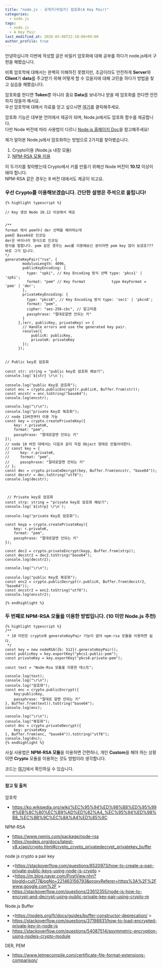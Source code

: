 ```yaml
---
title: "node.js - 공개키(비밀키) 암호화(A Key Pair)"
categories: 
  - node.js
tags:
  - node.js
  - A Key Pair
last_modified_at: 2020-03-08T22:10:00+09:00
author_profile: true
---
```

안녕하십니까 이번에 작성할 글은 비밀키 암호화에 대해 공부를 하다가 node.js에서 구현을 해봤습니다.

비록 암호학에 대해서는 완벽히 이해하진 못했지만, 조금이라도 안전하게 **Server**와 **Client**가 **data**를 주고받기 위해 어떻게 할 수 있을지에 대해 고민을 하다가 방법을 찾고 실습을 해봤습니다.

암호화를 한다면 **Token**뿐 아니라 중요 **Data**를 보내거나 받을 때 암호화를 한다면 안전하지 않을까 해서요.<br />
우선 암호학에 대해서 자료를 얻고 싶으시면 [여기](https://ko.wikipedia.org/wiki/%EC%95%94%ED%98%B8%ED%95%99#%EB%8C%80%EC%B9%AD%ED%82%A4_%EC%95%94%ED%98%B8_%EC%8B%9C%EC%8A%A4%ED%85%9C)를 클릭해주세요.

암호화 기능은 대부분 언어에서 제공이 되며, Node.js에서도 암호화 함수를 제공합니다.<br />
다만 Node 버전에 따라 사용법이 다르니 [Node.js 홈페이지 Doc](https://nodejs.org/ko/)을 참고해주세요!



제가 알아본 Node.js에서 암호화하는 방법으로 2가지를 찾아봤습니다.

1. Crypto이용 (Node.js 내장 모듈)
2. [NPM-RSA 모듈 이용](https://www.npmjs.com/package/node-rsa)

이 두가지를 찾아봤는데 Crypto에서 키를 만들기 위해선 Node 버전이 **10.12** 이상이 돼야 합니다. <br />
NPM-RSA 같은 경우는 8 버전 대에서도 제공이 되고요.

### 우선 Crypto를 이용해보겠습니다. 간단한 설명은 주석으로 올립니다!

    {% highlight typescript %}
    
    // Key 생성 Node 10.12 이상에서 제공
    
    
    /**
    format 에서 pem이나 der 선택을 해야하는데
    pem은 Base64로 인코딩 
    der은 바이너리 형식으로 인코딩
	방식을 말합니다. pem 같은 경우는 aws를 이용해보신 분이라면 pem key 많이 보셨죠??? 바로 그거 입니다.
    */
    generateKeyPair("rsa", {
            modulusLength: 4096,
            publicKeyEncoding: {
              type: "spki", // Key Encoding 방식 선택 type: 'pkcs1' | 'spki';
              format: "pem" // Key Format            type KeyFormat = 'pem' | 'der';
            },
            privateKeyEncoding: {
              type: "pkcs8", // Key Encoding 방식 type: 'sec1' | 'pkcs8';
              format: "pem",
              cipher: "aes-256-cbc", // 알고리즘
              passphrase: "절대로알면 안되는 키"
            }
          },(err, publicKey, privateKey) => {
            // Handle errors and use the generated key pair.
            resolve({
                publicK: publicKey,
                privateK: privateKey
            });    
          });
          

    // Public key로 암호화

    const str: string = "public key로 암호화 해보기";
    console.log(`${str} \r\n`);
    
    console.log("public Key로 암호화");
    const enc = crypto.publicEncrypt(r.publicK, Buffer.from(str));
    const encstr = enc.toString("base64");
    console.log(encstr);

    console.log("\r\n");
    console.log("private Key로 복호화");
    // node 11버전부터 이용 가능
    const key = crypto.createPrivateKey({
        key: r.privateK,
        format: "pem",
        passphrase: "절대로알면 안되는 키"      
    });
    // node 10 버전 대에서는 다음과 같이 직접 Object 형태로 만들어야한다.
    // const key = {
    //     key: r.privateK,
    //     format: "pem",
    //     passphrase: "절대로알면 안되는 키"      
    // };
    const dec = crypto.privateDecrypt(key, Buffer.from(encstr, "base64"));
    const decstr = dec.toString("utf8");
    console.log(decstr);
    
 
 
     // Private key로 암호화
    const strp: string = "private key로 암호화 해보기";
    console.log(`${strp} \r\n`);

    console.log("private Key로 암호화");

    const keyp = crypto.createPrivateKey({
        key: r.privateK,
        format: "pem",
        passphrase: "절대로알면 안되는 키"      
    });    

    const dec2 = crypto.privateEncrypt(keyp, Buffer.from(strp));
    const decstr2 = dec2.toString("base64");
    console.log(decstr2);

    console.log("\r\n");

    console.log("public Key로 복호화");
    const enc2 = crypto.publicDecrypt(r.publicK, Buffer.from(decstr2, "base64"));
    const encstr2 = enc2.toString("utf8");
    console.log(encstr2);

    {% endhighlight %}

### 두 번째로 NPM-RSA 모듈을 이용한 방법입니다. (10 미만 Node.js 추천)

    {% highlight typescript %}
    /**
     * 10 미만은 crypto에 generateKeyPair 기능이 없어 npm-rsa 모듈을 이용하면 쉽다.
     */
    const key = new nodeRSA({b: 512}).generateKeyPair();    
    const publicKey = key.exportKey("pkcs1-public-pem");
    const privateKey = key.exportKey("pkcs8-private-pem");
        
    const text = "Node-Rsa 모듈을 이용한 테스트";

    console.log(text);
    console.log("\r\n");
    console.log("암호화");
    const enc = crypto.publicEncrypt({
        key:publicKey,
        passphrase: "절대로 알면 안되는 키"
    }, Buffer.from(text)).toString("base64");
    console.log(enc);

    console.log("\r\n");
    console.log("복호화");
    const dnc = crypto.privateDecrypt({
        key: privateKey
    }, Buffer.from(enc, "base64")).toString("utf8");
    console.log(dnc);    
    {% endhighlight %}

사실 사용법은 **NPM-RSA 모듈**을 이용하면 간편하나, 개인 **Custom**을 해야 하는 상황이면 **Crypto** 모듈을 이용하는 것도 방법이라 생각합니다.

코드는 [여기](https://github.com/zlcjfalsvk/a_key_Pair)에서 확인하실 수 있습니다.

---
#### 참고 및 출처

암호학
- <https://ko.wikipedia.org/wiki/%EC%95%94%ED%98%B8%ED%95%99#%EB%8C%80%EC%B9%AD%ED%82%A4_%EC%95%94%ED%98%B8_%EC%8B%9C%EC%8A%A4%ED%85%9C>

NPM-RSA
- <https://www.npmjs.com/package/node-rsa>
- <https://nodejs.org/docs/latest-v8.x/api/crypto.html#crypto_crypto_privatedecrypt_privatekey_buffer>

node js crypto a pair key 
- <https://stackoverflow.com/questions/8520973/how-to-create-a-pair-private-public-keys-using-node-js-crypto >
- <https://m.blog.naver.com/PostView.nhn?blogId=cult77&logNo=221463156793&proxyReferer=https%3A%2F%2Fwww.google.com%2F >
- <https://stackoverflow.com/questions/23612355/node-js-how-to-encrypt-and-decrypt-using-public-private-key-pair-using-crypto-m>

Node.js Buffer
- <https://nodejs.org/fr/docs/guides/buffer-constructor-deprecation/ >
- <https://stackoverflow.com/questions/37198831/how-to-load-encrypted-private-key-in-node-js>
- <https://stackoverflow.com/questions/54087514/asymmetric-encryption-using-nodejs-crypto-module>

DER, PEM
- <https://www.letmecompile.com/certificate-file-format-extensions-comparison/﻿>
